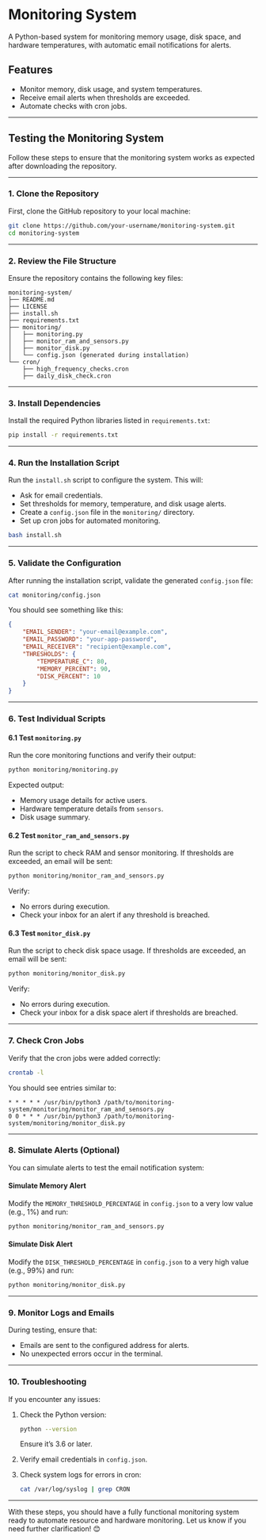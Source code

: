 
# Monitoring System

A Python-based system for monitoring memory usage, disk space, and hardware temperatures, with automatic email notifications for alerts.

## Features
- Monitor memory, disk usage, and system temperatures.
- Receive email alerts when thresholds are exceeded.
- Automate checks with cron jobs.

---

## Testing the Monitoring System

Follow these steps to ensure that the monitoring system works as expected after downloading the repository.

---

### 1. Clone the Repository

First, clone the GitHub repository to your local machine:

```bash
git clone https://github.com/your-username/monitoring-system.git
cd monitoring-system
```

---

### 2. Review the File Structure

Ensure the repository contains the following key files:

```plaintext
monitoring-system/
├── README.md
├── LICENSE
├── install.sh
├── requirements.txt
├── monitoring/
│   ├── monitoring.py
│   ├── monitor_ram_and_sensors.py
│   ├── monitor_disk.py
│   └── config.json (generated during installation)
└── cron/
    ├── high_frequency_checks.cron
    ├── daily_disk_check.cron
```

---

### 3. Install Dependencies

Install the required Python libraries listed in `requirements.txt`:

```bash
pip install -r requirements.txt
```

---

### 4. Run the Installation Script

Run the `install.sh` script to configure the system. This will:
- Ask for email credentials.
- Set thresholds for memory, temperature, and disk usage alerts.
- Create a `config.json` file in the `monitoring/` directory.
- Set up cron jobs for automated monitoring.

```bash
bash install.sh
```

---

### 5. Validate the Configuration

After running the installation script, validate the generated `config.json` file:

```bash
cat monitoring/config.json
```

You should see something like this:

```json
{
    "EMAIL_SENDER": "your-email@example.com",
    "EMAIL_PASSWORD": "your-app-password",
    "EMAIL_RECEIVER": "recipient@example.com",
    "THRESHOLDS": {
        "TEMPERATURE_C": 80,
        "MEMORY_PERCENT": 90,
        "DISK_PERCENT": 10
    }
}
```

---

### 6. Test Individual Scripts

#### **6.1 Test `monitoring.py`**
Run the core monitoring functions and verify their output:

```bash
python monitoring/monitoring.py
```

Expected output:
- Memory usage details for active users.
- Hardware temperature details from `sensors`.
- Disk usage summary.

#### **6.2 Test `monitor_ram_and_sensors.py`**
Run the script to check RAM and sensor monitoring. If thresholds are exceeded, an email will be sent:

```bash
python monitoring/monitor_ram_and_sensors.py
```

Verify:
- No errors during execution.
- Check your inbox for an alert if any threshold is breached.

#### **6.3 Test `monitor_disk.py`**
Run the script to check disk space usage. If thresholds are exceeded, an email will be sent:

```bash
python monitoring/monitor_disk.py
```

Verify:
- No errors during execution.
- Check your inbox for a disk space alert if thresholds are breached.

---

### 7. Check Cron Jobs

Verify that the cron jobs were added correctly:

```bash
crontab -l
```

You should see entries similar to:

```plaintext
* * * * * /usr/bin/python3 /path/to/monitoring-system/monitoring/monitor_ram_and_sensors.py
0 0 * * * /usr/bin/python3 /path/to/monitoring-system/monitoring/monitor_disk.py
```

---

### 8. Simulate Alerts (Optional)

You can simulate alerts to test the email notification system:

#### **Simulate Memory Alert**
Modify the `MEMORY_THRESHOLD_PERCENTAGE` in `config.json` to a very low value (e.g., 1%) and run:

```bash
python monitoring/monitor_ram_and_sensors.py
```

#### **Simulate Disk Alert**
Modify the `DISK_THRESHOLD_PERCENTAGE` in `config.json` to a very high value (e.g., 99%) and run:

```bash
python monitoring/monitor_disk.py
```

---

### 9. Monitor Logs and Emails

During testing, ensure that:
- Emails are sent to the configured address for alerts.
- No unexpected errors occur in the terminal.

---

### 10. Troubleshooting

If you encounter any issues:
1. Check the Python version:
   ```bash
   python --version
   ```
   Ensure it’s 3.6 or later.

2. Verify email credentials in `config.json`.
3. Check system logs for errors in cron:
   ```bash
   cat /var/log/syslog | grep CRON
   ```

---

With these steps, you should have a fully functional monitoring system ready to automate resource and hardware monitoring. Let us know if you need further clarification! 😊
